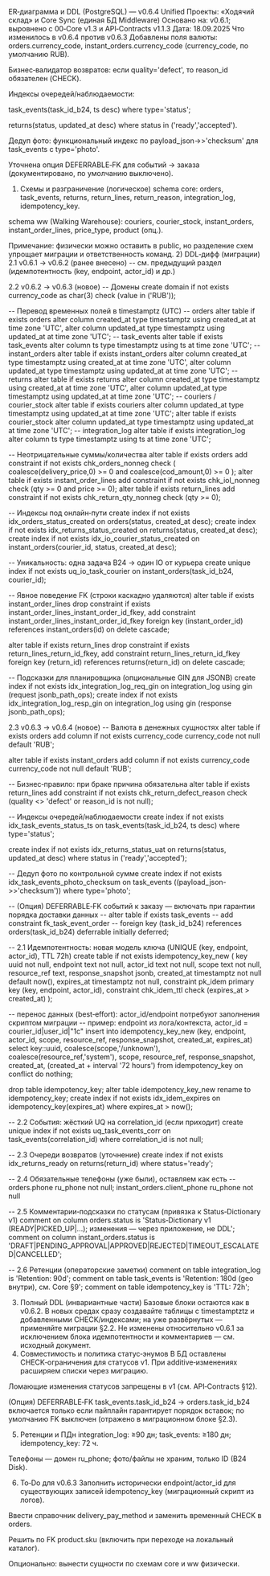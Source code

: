 ER‑диаграмма и DDL (PostgreSQL) — v0.6.4 Unified
Проекты: «Ходячий склад» и Core Sync (единая БД Middleware)
 Основано на: v0.6.1; выровнено с 00‑Core v1.3 и API‑Contracts v1.1.3
 Дата: 18.09.2025
Что изменилось в v0.6.4 против v0.6.3
Добавлены поля валюты: orders.currency_code, instant_orders.currency_code (currency_code, по умолчанию RUB).


Бизнес‑валидатор возвратов: если quality='defect', то reason_id обязателен (CHECK).


Индексы очередей/наблюдаемости:


task_events(task_id_b24, ts desc) where type='status';


returns(status, updated_at desc) where status in ('ready','accepted').


Дедуп фото: функциональный индекс по payload_json->>'checksum' для task_events с type='photo'.


Уточнена опция DEFERRABLE‑FK для событий → заказа (документировано, по умолчанию выключено).


1) Схемы и разграничение (логическое)
schema core: orders, task_events, returns, return_lines, return_reason, integration_log, idempotency_key.


schema ww (Walking Warehouse): couriers, courier_stock, instant_orders, instant_order_lines, price_type, product (опц.).


Примечание: физически можно оставить в public, но разделение схем упрощает миграции и ответственность команд.
2) DDL‑дифф (миграции)
2.1 v0.6.1 → v0.6.2 (ранее внесено)
-- см. предыдущий раздел (идемпотентность (key, endpoint, actor_id) и др.)

2.2 v0.6.2 → v0.6.3 (новое)
-- Домены
create domain if not exists currency_code as char(3)
  check (value in ('RUB'));

-- Перевод временных полей в timestamptz (UTC)
-- orders
alter table if exists orders
  alter column created_at type timestamptz using created_at at time zone 'UTC',
  alter column updated_at type timestamptz using updated_at at time zone 'UTC';
-- task_events
alter table if exists task_events
  alter column ts type timestamptz using ts at time zone 'UTC';
-- instant_orders
alter table if exists instant_orders
  alter column created_at type timestamptz using created_at at time zone 'UTC',
  alter column updated_at type timestamptz using updated_at at time zone 'UTC';
-- returns
alter table if exists returns
  alter column created_at type timestamptz using created_at at time zone 'UTC',
  alter column updated_at type timestamptz using updated_at at time zone 'UTC';
-- couriers / courier_stock
alter table if exists couriers
  alter column updated_at type timestamptz using updated_at at time zone 'UTC';
alter table if exists courier_stock
  alter column updated_at type timestamptz using updated_at at time zone 'UTC';
-- integration_log
alter table if exists integration_log
  alter column ts type timestamptz using ts at time zone 'UTC';

-- Неотрицательные суммы/количества
alter table if exists orders
  add constraint if not exists chk_orders_nonneg check (
    coalesce(delivery_price,0) >= 0 and coalesce(cod_amount,0) >= 0
  );
alter table if exists instant_order_lines
  add constraint if not exists chk_iol_nonneg check (qty >= 0 and price >= 0);
alter table if exists return_lines
  add constraint if not exists chk_return_qty_nonneg check (qty >= 0);

-- Индексы под онлайн‑пути
create index if not exists idx_orders_status_created on orders(status, created_at desc);
create index if not exists idx_returns_status_created on returns(status, created_at desc);
create index if not exists idx_io_courier_status_created on instant_orders(courier_id, status, created_at desc);

-- Уникальность: одна задача B24 → один IO от курьера
create unique index if not exists uq_io_task_courier on instant_orders(task_id_b24, courier_id);

-- Явное поведение FK (строки каскадно удаляются)
alter table if exists instant_order_lines
  drop constraint if exists instant_order_lines_instant_order_id_fkey,
  add constraint instant_order_lines_instant_order_id_fkey
    foreign key (instant_order_id) references instant_orders(id) on delete cascade;

alter table if exists return_lines
  drop constraint if exists return_lines_return_id_fkey,
  add constraint return_lines_return_id_fkey
    foreign key (return_id) references returns(return_id) on delete cascade;

-- Подсказки для планировщика (опциональные GIN для JSONB)
create index if not exists idx_integration_log_req_gin on integration_log using gin (request jsonb_path_ops);
create index if not exists idx_integration_log_resp_gin on integration_log using gin (response jsonb_path_ops);

2.3 v0.6.3 → v0.6.4 (новое)
-- Валюта в денежных сущностях
alter table if exists orders
  add column if not exists currency_code currency_code not null default 'RUB';

alter table if exists instant_orders
  add column if not exists currency_code currency_code not null default 'RUB';

-- Бизнес‑правило: при браке причина обязательна
alter table if exists return_lines
  add constraint if not exists chk_return_defect_reason
    check (quality <> 'defect' or reason_id is not null);

-- Индексы очередей/наблюдаемости
create index if not exists idx_task_events_status_ts
  on task_events(task_id_b24, ts desc) where type='status';

create index if not exists idx_returns_status_uat
  on returns(status, updated_at desc) where status in ('ready','accepted');

-- Дедуп фото по контрольной сумме
create index if not exists idx_task_events_photo_checksum
  on task_events ((payload_json->>'checksum')) where type='photo';

-- (Опция) DEFERRABLE‑FK событий к заказу — включать при гарантии порядка доставки данных
-- alter table if exists task_events
--   add constraint fk_task_event_order
--   foreign key (task_id_b24) references orders(task_id_b24) deferrable initially deferred;

-- 2.1 Идемпотентность: новая модель ключа (UNIQUE (key, endpoint, actor_id), TTL 72h)
create table if not exists idempotency_key_new (
  key               uuid not null,
  endpoint          text not null,
  actor_id          text not null,
  scope             text not null,
  resource_ref      text,
  response_snapshot jsonb,
  created_at        timestamptz not null default now(),
  expires_at        timestamptz not null,
  constraint pk_idem primary key (key, endpoint, actor_id),
  constraint chk_idem_ttl check (expires_at > created_at)
);

-- перенос данных (best‑effort): actor_id/endpoint потребуют заполнения скриптом миграции
-- пример: endpoint из лога/контекста, actor_id = courier_id|user_id|"1c"
insert into idempotency_key_new (key, endpoint, actor_id, scope, resource_ref, response_snapshot, created_at, expires_at)
select key::uuid, coalesce(scope,'/unknown'), coalesce(resource_ref,'system'), scope, resource_ref, response_snapshot, created_at,
       (created_at + interval '72 hours')
from idempotency_key
on conflict do nothing;

drop table idempotency_key;
alter table idempotency_key_new rename to idempotency_key;
create index if not exists idx_idem_expires on idempotency_key(expires_at) where expires_at > now();

-- 2.2 События: жёсткий UQ на correlation_id (если приходит)
create unique index if not exists uq_task_events_corr on task_events(correlation_id) where correlation_id is not null;

-- 2.3 Очереди возвратов (уточнение)
create index if not exists idx_returns_ready on returns(return_id) where status='ready';

-- 2.4 Обязательные телефоны (уже были), оставляем как есть
-- orders.phone ru_phone not null; instant_orders.client_phone ru_phone not null

-- 2.5 Комментарии‑подсказки по статусам (привязка к Status‑Dictionary v1)
comment on column orders.status is 'Status‑Dictionary v1 (READY|PICKED_UP|...); изменения — через приложение, не DDL';
comment on column instant_orders.status is 'DRAFT|PENDING_APPROVAL|APPROVED|REJECTED|TIMEOUT_ESCALATED|CANCELLED';

-- 2.6 Ретенции (операторские заметки)
comment on table integration_log is 'Retention: 90d';
comment on table task_events is 'Retention: 180d (geo внутри), см. Core §9';
comment on table idempotency_key is 'TTL: 72h';

3) Полный DDL (инвариантные части)
Базовые блоки остаются как в v0.6.2. В новых средах сразу создавайте таблицы с timestamptztz и добавленными CHECK/индексами; на уже развёрнутых — применяйте миграции §2.2.
 Не изменены относительно v0.6.1 за исключением блока идемпотентности и комментариев — см. исходный документ.
4) Совместимость и политика статус‑энумов
В БД оставлены CHECK‑ограничения для статусов v1. При additive‑изменениях расширяем списки через миграцию.


Ломающие изменения статусов запрещены в v1 (см. API‑Contracts §12).


(Опция) DEFERRABLE‑FK task_events.task_id_b24 → orders.task_id_b24 включается только если пайплайн гарантирует порядок вставок; по умолчанию FK выключен (отражено в миграционном блоке §2.3).


5) Ретенции и ПДн
integration_log: ≥90 дн; task_events: ≥180 дн; idempotency_key: 72 ч.


Телефоны — домен ru_phone; фото/файлы не храним, только ID (B24 Disk).


6) To‑Do для v0.6.3
Заполнить исторически endpoint/actor_id для существующих записей idempotency_key (миграционный скрипт из логов).


Ввести справочник delivery_pay_method и заменить временный CHECK в orders.


Решить по FK product.sku (включить при переходе на локальный каталог).


Опционально: вынести сущности по схемам core и ww физически.





